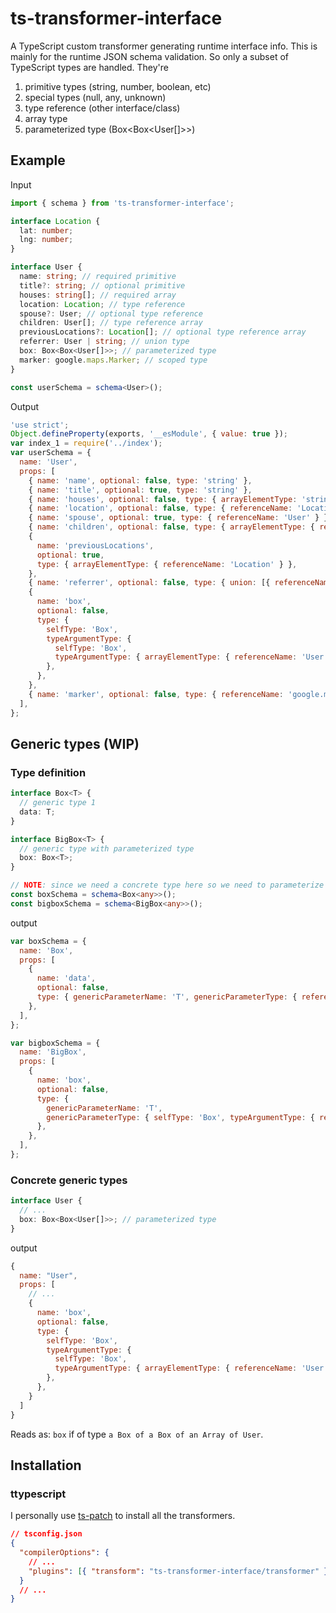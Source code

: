 # ts-transformer-interface

A TypeScript custom transformer generating runtime interface info. This is mainly for the runtime JSON schema validation.
So only a subset of TypeScript types are handled. They're

1. primitive types (string, number, boolean, etc)
1. special types (null, any, unknown)
1. type reference (other interface/class)
1. array type
1. parameterized type (Box<Box<User[]>>)

## Example

Input

```typescript
import { schema } from 'ts-transformer-interface';

interface Location {
  lat: number;
  lng: number;
}

interface User {
  name: string; // required primitive
  title?: string; // optional primitive
  houses: string[]; // required array
  location: Location; // type reference
  spouse?: User; // optional type reference
  children: User[]; // type reference array
  previousLocations?: Location[]; // optional type reference array
  referrer: User | string; // union type
  box: Box<Box<User[]>>; // parameterized type
  marker: google.maps.Marker; // scoped type
}

const userSchema = schema<User>();
```

Output

```javascript
'use strict';
Object.defineProperty(exports, '__esModule', { value: true });
var index_1 = require('../index');
var userSchema = {
  name: 'User',
  props: [
    { name: 'name', optional: false, type: 'string' },
    { name: 'title', optional: true, type: 'string' },
    { name: 'houses', optional: false, type: { arrayElementType: 'string' } },
    { name: 'location', optional: false, type: { referenceName: 'Location' } },
    { name: 'spouse', optional: true, type: { referenceName: 'User' } },
    { name: 'children', optional: false, type: { arrayElementType: { referenceName: 'User' } } },
    {
      name: 'previousLocations',
      optional: true,
      type: { arrayElementType: { referenceName: 'Location' } },
    },
    { name: 'referrer', optional: false, type: { union: [{ referenceName: 'User' }, 'string'] } },
    {
      name: 'box',
      optional: false,
      type: {
        selfType: 'Box',
        typeArgumentType: {
          selfType: 'Box',
          typeArgumentType: { arrayElementType: { referenceName: 'User' } },
        },
      },
    },
    { name: 'marker', optional: false, type: { referenceName: 'google.maps.Marker' }
  ],
};
```

## Generic types (WIP)

### Type definition

```typescript
interface Box<T> {
  // generic type 1
  data: T;
}

interface BigBox<T> {
  // generic type with parameterized type
  box: Box<T>;
}

// NOTE: since we need a concrete type here so we need to parameterize with `any` as placeholder
const boxSchema = schema<Box<any>>();
const bigboxSchema = schema<BigBox<any>>();
```

output

```javascript
var boxSchema = {
  name: 'Box',
  props: [
    {
      name: 'data',
      optional: false,
      type: { genericParameterName: 'T', genericParameterType: { referenceName: 'T' } },
    },
  ],
};

var bigboxSchema = {
  name: 'BigBox',
  props: [
    {
      name: 'box',
      optional: false,
      type: {
        genericParameterName: 'T',
        genericParameterType: { selfType: 'Box', typeArgumentType: { referenceName: 'T' } },
      },
    },
  ],
};
```

### Concrete generic types

```TypeScript
interface User {
  // ...
  box: Box<Box<User[]>>; // parameterized type
}
```

output

```javascript
{
  name: "User",
  props: [
    // ...
    {
      name: 'box',
      optional: false,
      type: {
        selfType: 'Box',
        typeArgumentType: {
          selfType: 'Box',
          typeArgumentType: { arrayElementType: { referenceName: 'User' } },
        },
      },
    }
  ]
}
```

Reads as: `box` if of type `a Box of a Box of an Array of User`.

## Installation

### ttypescript

I personally use [ts-patch](https://www.npmjs.com/package/ts-patch) to install all the transformers.

```json
// tsconfig.json
{
  "compilerOptions": {
    // ...
    "plugins": [{ "transform": "ts-transformer-interface/transformer" }]
  }
  // ...
}
```
